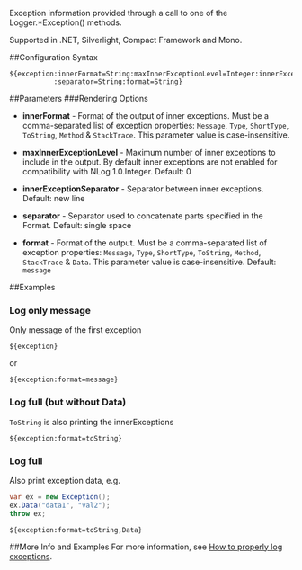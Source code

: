 Exception information provided through a call to one of the Logger.*Exception() methods. 

Supported in .NET, Silverlight, Compact Framework and Mono.

##Configuration Syntax
```
${exception:innerFormat=String:maxInnerExceptionLevel=Integer:innerExceptionSeparator=String
           :separator=String:format=String}
```

##Parameters
###Rendering Options
* **innerFormat** - Format of the output of inner exceptions. Must be a comma-separated list of exception properties: `Message`, `Type`, `ShortType`, `ToString`, `Method` & `StackTrace`. This parameter value is case-insensitive. 

* **maxInnerExceptionLevel** - Maximum number of inner exceptions to include in the output. By default inner exceptions are not enabled for compatibility with NLog 1.0.Integer. Default: 0

* **innerExceptionSeparator** - Separator between inner exceptions. Default: new line

* **separator** - Separator used to concatenate parts specified in the Format. Default: single space
* **format** - Format of the output. Must be a comma-separated list of exception properties: `Message`, `Type`, `ShortType`, `ToString`, `Method`, `StackTrace` & `Data`. This parameter value is case-insensitive. Default: `message`

##Examples

### Log only message
Only message of the first exception

```
${exception}
```
or
```
${exception:format=message}
```


### Log full (but without Data)
`ToString` is also printing the innerExceptions

```
${exception:format=toString}
```

### Log full
Also print exception data, e.g.

```c#
var ex = new Exception();
ex.Data("data1", "val2");
throw ex;
```

```
${exception:format=toString,Data}
```

##More Info and Examples
For more information, see [How to properly log exceptions](How-to-log-exceptions).
